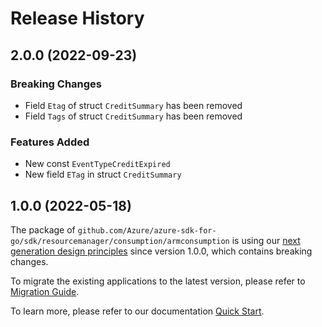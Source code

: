 # Release History

## 2.0.0 (2022-09-23)
### Breaking Changes

- Field `Etag` of struct `CreditSummary` has been removed
- Field `Tags` of struct `CreditSummary` has been removed

### Features Added

- New const `EventTypeCreditExpired`
- New field `ETag` in struct `CreditSummary`


## 1.0.0 (2022-05-18)

The package of `github.com/Azure/azure-sdk-for-go/sdk/resourcemanager/consumption/armconsumption` is using our [next generation design principles](https://azure.github.io/azure-sdk/general_introduction.html) since version 1.0.0, which contains breaking changes.

To migrate the existing applications to the latest version, please refer to [Migration Guide](https://aka.ms/azsdk/go/mgmt/migration).

To learn more, please refer to our documentation [Quick Start](https://aka.ms/azsdk/go/mgmt).